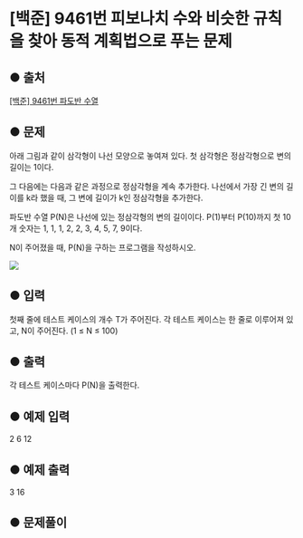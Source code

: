# [백준] 9461번 피보나치 수와 비슷한 규칙을 찾아 동적 계획법으로 푸는 문제
## ● 출처
[[백준] 9461번 파도반 수열](https://www.acmicpc.net/problem/9461)  

## ● 문제
아래 그림과 같이 삼각형이 나선 모양으로 놓여져 있다. 첫 삼각형은 정삼각형으로 변의 길이는 1이다. 

그 다음에는 다음과 같은 과정으로 정삼각형을 계속 추가한다. 나선에서 가장 긴 변의 길이를 k라 했을 때, 그 변에 길이가 k인 정삼각형을 추가한다.

파도반 수열 P(N)은 나선에 있는 정삼각형의 변의 길이이다. P(1)부터 P(10)까지 첫 10개 숫자는 1, 1, 1, 2, 2, 3, 4, 5, 7, 9이다.

N이 주어졌을 때, P(N)을 구하는 프로그램을 작성하시오.

![](https://onlinejudgeimages.s3-ap-northeast-1.amazonaws.com/upload/images/pandovan.png)

## ● 입력
첫째 줄에 테스트 케이스의 개수 T가 주어진다. 각 테스트 케이스는 한 줄로 이루어져 있고, N이 주어진다. (1 ≤ N ≤ 100)

## ● 출력
각 테스트 케이스마다 P(N)을 출력한다.

## ● 예제 입력
2
6
12

## ● 예제 출력
3
16

## ● 문제풀이
```python

```

